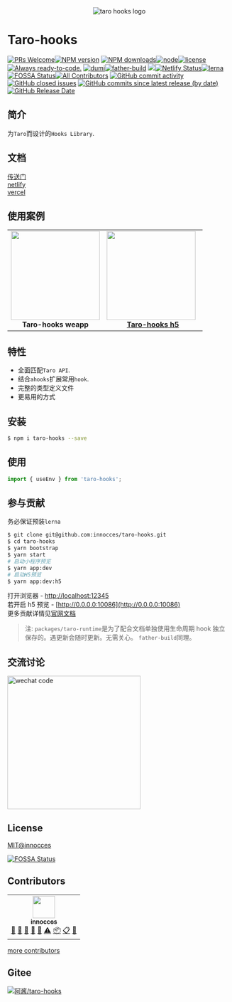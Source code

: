 <div align="center">
  <img src="https://cdn.jsdelivr.net/gh/innocces/DrawingBed/2021-8-16/1629044969573-hook.png" alt="taro hooks logo"/>
</div>

# Taro-hooks

[![PRs Welcome][image-10]][8][![NPM version][image-1]][1] [![NPM downloads][image-2]][2][![node][image-3]][2][![license][image-4]][2] [![Always ready-to-code.][image-5]][3] [![dumi][image-6]][4][![father-build][image-9]][7] [![][image-7]][5][![Netlify Status][image-8]][6][![lerna][image-11]][9] [![FOSSA Status][image-12]][10]<!-- ALL-CONTRIBUTORS-BADGE:START - Do not remove or modify this section -->[![All Contributors](https://img.shields.io/badge/all_contributors-1-orange.svg?style=flat-square)](#contributors-)<!-- ALL-CONTRIBUTORS-BADGE:END --> [![GitHub commit activity][image-16]][13] [![GitHub closed issues][image-17]][13] [![GitHub commits since latest release (by date)][image-18]][13] [![GitHub Release Date][image-19]][13]

## 简介

为`Taro`而设计的`Hooks Library`.

## 文档

[传送门](https://innocces.github.io/taro-hooks)  
[netlify](https://taro-hooks.netlify.app)  
[vercel](https://taro-hooks-innocces.vercel.app)

## 使用案例

<table>
  <tbody>
    <tr>
      <td align="center">
        <a>
          <img
            width="200"
            src="https://cdn.jsdelivr.net/gh/innocces/DrawingBed/2021-8-16/1629044960619-hooks.jpeg"
          />
          <br>
          <strong>Taro-hooks weapp</strong>
        </a>
      </td>
      <td align="center">
        <a target="_blank" href="https://taro-hooks-h5-innocces.vercel.app">
          <img
            height="200"
            style="vertical-align: -0.32em; margin-right: 8px;"
            src="https://cdn.jsdelivr.net/gh/innocces/DrawingBed/2021-8-16/1629044960613-hooksite.png"
          />
          <br>
          <strong>Taro-hooks h5</strong>
        </a>
      </td>
    </tr>
  </tbody>
</table>

## 特性

- 全面匹配`Taro API`.
- 结合`ahooks`扩展常用`hook`.
- 完整的类型定义文件
- 更易用的方式

## 安装

```bash
$ npm i taro-hooks --save
```

## 使用

```jsx
import { useEnv } from 'taro-hooks';
```

## 参与贡献

务必保证预装`lerna`

```bash
$ git clone git@github.com:innocces/taro-hooks.git
$ cd taro-hooks
$ yarn bootstrap
$ yarn start
# 启动小程序预览
$ yarn app:dev
# 启动H5预览
$ yarn app:dev:h5
```

打开浏览器 - [http://localhost:12345](http://localhost:12345)  
若开启 h5 预览 - [http://0.0.0.0:10086](http://0.0.0.0:10086)  
更多贡献详情见[官网文档](https://taro-hooks-innocces.vercel.app)

> 注: `packages/taro-runtime`是为了配合文档单独使用生命周期 hook 独立保存的。遇更新会随时更新。无需关心。
> `father-build`同理。

## 交流讨论

<img src="https://cdn.jsdelivr.net/gh/innocces/DrawingBed/2021-8-16/1629044960609-qrcode.jpg" alt="wechat code" width="300"/>

## License

[MIT@innocces](./LICENSE)

[![FOSSA Status][image-13]][11]

## Contributors

<!-- ALL-CONTRIBUTORS-LIST:START - Do not remove or modify this section -->
<!-- prettier-ignore-start -->
<!-- markdownlint-disable -->
<table>
  <tr>
    <td align="center"><a href="https://github.com/innocces"><img src="https://avatars.githubusercontent.com/u/38065966?s=60&v=4?s=50" width="50px;" alt=""/><br /><sub><b>innocces</b></sub></a><br /><a href="#question-innocces" title="Answering Questions">💬</a> <a href="https://github.com/innocces/taro-hooks/commits?author=innocces" title="Documentation">📖</a> <a href="https://github.com/innocces/taro-hooks/pulls?q=is%3Apr+reviewed-by%3Ainnocces" title="Reviewed Pull Requests">👀</a> <a href="#talk-innocces" title="Talks">📢</a> <a href="#ideas-innocces" title="Ideas, Planning, & Feedback">🤔</a> <a href="https://github.com/innocces/taro-hooks/commits?author=innocces" title="Tests">⚠️</a> <a href="#platform-innocces" title="Packaging/porting to new platform">📦</a> <a href="#eventOrganizing-innocces" title="Event Organizing">📋</a> <a href="#design-innocces" title="Design">🎨</a></td>
  </tr>
</table>

<!-- markdownlint-restore -->
<!-- prettier-ignore-end -->

<!-- ALL-CONTRIBUTORS-LIST:END -->

[more contributors](./CONTRIBUTORS.md)

## Gitee

[![阿酱/taro-hooks][image-15]][12]

[1]: https://www.npmjs.com/package/taro-hooks
[2]: https://npmjs.org/package/taro-hooks
[3]: https://gitpod.io/#https://github.com/innocces/taro-hooks
[4]: https://github.com/umijs/dumi
[5]: https://codecov.io/gh/innocces/taro-hooks
[6]: https://app.netlify.com/sites/taro-hooks/deploys
[7]: https://www.npmjs.com/package/father-build
[8]: http://makeapullrequest.com
[9]: https://lerna.js.org/
[10]: https://app.fossa.com/projects/git%2Bgithub.com%2Finnocces%2Ftaro-hooks?ref=badge_shield
[11]: https://app.fossa.com/projects/git%2Bgithub.com%2Finnocces%2Ftaro-hooks?ref=badge_large
[12]: https://gitee.com/inocces/taro-hooks
[13]: https://github.com/innocces/taro-hooks
[image-1]: https://img.shields.io/npm/v/taro-hooks.svg?style=flat
[image-2]: https://img.shields.io/npm/dm/taro-hooks.svg?style=flat
[image-3]: https://img.shields.io/node/v/taro-hooks.svg?style=flat-square
[image-4]: https://img.shields.io/npm/l/taro-hooks.svg?style=flat-square
[image-5]: https://img.shields.io/badge/Gitpod-ready--to--code-908a85?logo=gitpod
[image-6]: https://img.shields.io/badge/docs%20by-dumi-blue
[image-7]: https://codecov.io/gh/innocces/taro-hooks/branch/main/graph/badge.svg
[image-8]: https://api.netlify.com/api/v1/badges/287ea853-a0e4-4f3a-9733-2ed39ae34d12/deploy-status
[image-9]: https://img.shields.io/badge/build%20by-father-build
[image-10]: https://img.shields.io/badge/PRs-welcome-brightgreen.svg?style=flat-square
[image-11]: https://img.shields.io/badge/maintained%20with-lerna-cc00ff.svg
[image-12]: https://app.fossa.com/api/projects/git%2Bgithub.com%2Finnocces%2Ftaro-hooks.svg?type=shield
[image-13]: https://app.fossa.com/api/projects/git%2Bgithub.com%2Finnocces%2Ftaro-hooks.svg?type=large
[image-14]: https://img.shields.io/badge/all_contributors-13-orange.svg?style=flat-square
[image-15]: https://gitee.com/inocces/taro-hooks/widgets/widget_card.svg?colors=4183c4,ffffff,ffffff,e3e9ed,666666,9b9b9b
[image-16]: https://img.shields.io/github/commit-activity/w/innocces/taro-hooks
[image-17]: https://img.shields.io/github/issues-closed/innocces/taro-hooks
[image-18]: https://img.shields.io/github/commits-since/innocces/taro-hooks/latest/main
[image-19]: https://img.shields.io/github/release-date/innocces/taro-hooks

